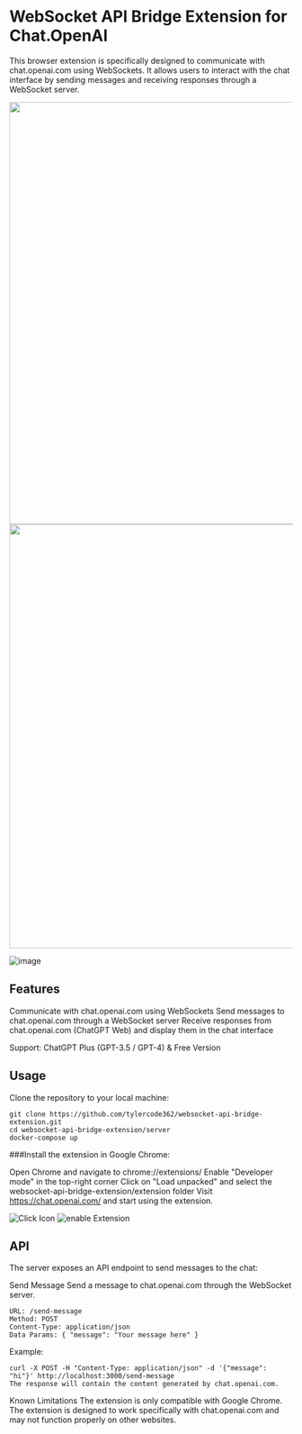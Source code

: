 # WebSocket API Bridge Extension for Chat.OpenAI
This browser extension is specifically designed to communicate with chat.openai.com using WebSockets. It allows users to interact with the chat interface by sending messages and receiving responses through a WebSocket server.

<img width="750" alt="" src="https://user-images.githubusercontent.com/22150402/232227769-95f1fef1-2914-4162-bfad-c95b850a28a1.png">

<img width="753" alt="" src="https://user-images.githubusercontent.com/22150402/232227774-ba1a2e4d-7576-4ab1-820a-5ffd09f1c4dd.png">

![image](https://user-images.githubusercontent.com/22150402/232239230-57d6db32-7342-487f-a72b-15e206af72bc.png)


## Features
Communicate with chat.openai.com using WebSockets
Send messages to chat.openai.com through a WebSocket server
Receive responses from chat.openai.com (ChatGPT Web) and display them in the chat interface

Support: ChatGPT Plus (GPT-3.5 / GPT-4) & Free Version 

## Usage
Clone the repository to your local machine:

```
git clone https://github.com/tylercode362/websocket-api-bridge-extension.git
cd websocket-api-bridge-extension/server
docker-compose up
``` 

###Install the extension in Google Chrome:

Open Chrome and navigate to chrome://extensions/
Enable "Developer mode" in the top-right corner
Click on "Load unpacked" and select the websocket-api-bridge-extension/extension folder
Visit https://chat.openai.com/ and start using the extension.

![Click Icon](https://user-images.githubusercontent.com/22150402/232239034-f8c54614-5f01-419b-8c0b-a75fbc270764.png)
![enable Extension](https://user-images.githubusercontent.com/22150402/232239035-de122fde-977d-4567-8048-9a2ecf60e599.png)


## API
The server exposes an API endpoint to send messages to the chat:

Send Message
Send a message to chat.openai.com through the WebSocket server.

```
URL: /send-message
Method: POST
Content-Type: application/json
Data Params: { "message": "Your message here" }
```

Example:

```
curl -X POST -H "Content-Type: application/json" -d '{"message": "hi"}' http://localhost:3000/send-message
The response will contain the content generated by chat.openai.com.
```

Known Limitations
The extension is only compatible with Google Chrome.
The extension is designed to work specifically with chat.openai.com and may not function properly on other websites.
